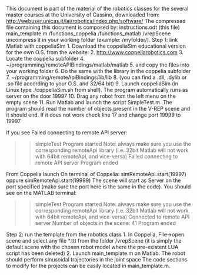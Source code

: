 This document is part of the material of the robotics classes for the several master courses at the University of Cassino, downloaded from:
http://webuser.unicas.it/lai/robotica/index.php/software/
The compressed file containing this document is composed by:
	instructions.odt (this file)
	main_template.m
	/functions_coppelia
	/functions_matlab
	/vrepScene
uncompress it in your working folder (example: /myfolder/).
Step 1: link Matlab with coppeliaSim
	1.	Download the coppeliaSim educational version for the own O.S. from the website:
	2.	http://www.coppeliarobotics.com
	3.	Locate the coppelia subfolder
	4.	~/programming/remoteAPIBindings/matlab/matlab 
	5.	and copy the files into your working folder
	6.	Do the same with the library in the coppelia subfolder
	7.	~/programming/remoteApiBindings/lib/lib
	8.	(you can find a .dll, .dylib or .so file according to your O.S. and 32/64 bit)
	9.	Launch coppeliaSim (in Linux type ./coppeliaSim.sh from shell).  The program automatically runs as server on the door 19997
	10.	Drag any robot from the left menu on the empty scene
	11.	Run Matlab and launch the script SimpleTest.m. The program should read the number of objects present in the V-REP scene and it should end. If it does not work check line 17 and change port 19999 to 19997

If you see Failed connecting to remote API server:
>> simpleTest
Program started
Note: always make sure you use the corresponding remoteApi library
(i.e. 32bit Matlab will not work with 64bit remoteApi, and vice-versa)
Failed connecting to remote API server
Program ended

From Coppelia launch
On terminal of Coppelia: simRemoteApi.start(19997) oppure simRemoteApi.start(19999)
The scene will start as Server on the port specified (make sure the port here is the same in the code). You should see on the MATLAB terminal:
>> simpleTest
Program started
Note: always make sure you use the corresponding remoteApi library
(i.e. 32bit Matlab will not work with 64bit remoteApi, and vice-versa)
Connected to remote API server
Number of objects in the scene: 41
Program ended

Step 2: run the template from the robotics class
	1.	In Coppelia, File->open scene and select any file *.ttt from the folder /vrepScene (it is simply the default scene with the chosen robot model where the pre-existent LUA script has been deleted)
	2.	Launch main_template.m on Matlab. The robot should perform sinusoidal trajectories in the joint space
The code sections to modify for the projects can be easily located in main_template.m.


